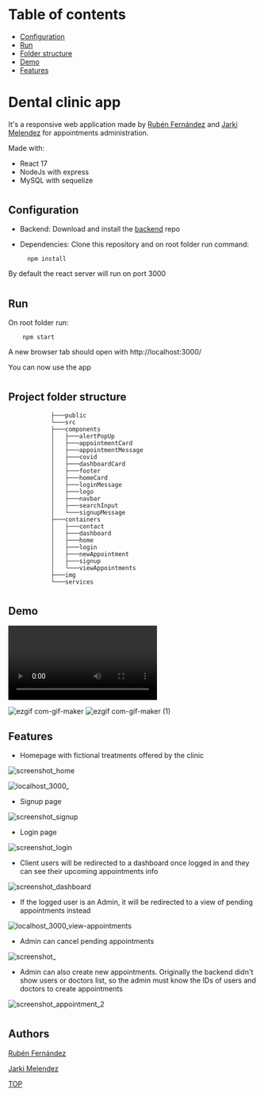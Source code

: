# Table of contents
- [Configuration](#Configuration)
- [Run](#Run)
- [Folder structure](#Project-folder-structure)
- [Demo](#Demo)
- [Features](#Features)
#


# Dental clinic app
It's a responsive web application  made by [Rubén Fernández](https://www.linkedin.com/in/rubenfernandezsantos/) and [Jarki Melendez](https://www.linkedin.com/in/jarki-melendez/) for appointments administration.

Made with:
- React 17
- NodeJs with express
- MySQL with sequelize 
#


## Configuration
- Backend: Download and install the [backend](https://github.com/jarki7777/API_Citas) repo
- Dependencies: Clone this repository and on root folder run command:

        npm install

By default the react server will run on port 3000

#

## Run

On root folder run:

        npm start

A new browser tab should open with http://localhost:3000/

You can now use the app
#


## Project folder structure
                ├───public
                └───src
                ├───components
                │   ├───alertPopUp
                │   ├───appointmentCard
                │   ├───appointmentMessage
                │   ├───covid
                │   ├───dashboardCard
                │   ├───footer
                │   ├───homeCard
                │   ├───loginMessage
                │   ├───logo
                │   ├───navbar
                │   ├───searchInput
                │   └───signupMessage
                ├───containers
                │   ├───contact
                │   ├───dashboard
                │   ├───home
                │   ├───login
                │   ├───newAppointment
                │   ├───signup
                │   └───viewAppointments
                ├───img
                └───services
#

## Demo

![demovideo](https://user-images.githubusercontent.com/76188418/115768719-fa0f3300-a3aa-11eb-821f-6aa8652872f3.mp4)

![ezgif com-gif-maker](https://user-images.githubusercontent.com/76188418/115443154-314adc00-a213-11eb-816f-c1e8b7ab9535.gif)
![ezgif com-gif-maker (1)](https://user-images.githubusercontent.com/76188418/115443163-34de6300-a213-11eb-973a-c0e2e338e37c.gif)

## Features

- Homepage with fictional treatments offered by the clinic

![screenshot_home](https://user-images.githubusercontent.com/76188418/115441175-dd3ef800-a210-11eb-8308-dbbed14c5a09.png)

![localhost_3000_](https://user-images.githubusercontent.com/76188418/115441158-da440780-a210-11eb-806d-00b8bd45d2f4.png)

- Signup page

![screenshot_signup](https://user-images.githubusercontent.com/76188418/115441177-dd3ef800-a210-11eb-93a1-bd8715e2c17b.png)

- Login page

![screenshot_login](https://user-images.githubusercontent.com/76188418/115441176-dd3ef800-a210-11eb-9849-537b7f41efea.png)

- Client users will be redirected to a dashboard once logged in and they can see their upcoming appointments info

![screenshot_dashboard](https://user-images.githubusercontent.com/76188418/115441172-dca66180-a210-11eb-98ab-165779857d8a.png)

- If the logged user is an Admin, it will be redirected to a view of pending appointments instead

![localhost_3000_view-appointments](https://user-images.githubusercontent.com/76188418/115441162-dadc9e00-a210-11eb-91c1-50a3b0d1d749.png)

- Admin can cancel pending appointments

![screenshot_](https://user-images.githubusercontent.com/76188418/115441166-dc0dcb00-a210-11eb-90c3-f0997670edaa.png)

- Admin can also create new appointments. Originally the backend didn't show users or doctors list, so the admin must know the IDs of users and doctors to create appointments

![screenshot_appointment_2](https://user-images.githubusercontent.com/76188418/115441171-dca66180-a210-11eb-8276-795cfa1f273f.png)


#


## Authors

[Rubén Fernández](https://www.linkedin.com/in/rubenfernandezsantos/)

[Jarki Melendez](https://www.linkedin.com/in/jarki-melendez/)

[TOP](#Table-of-contents)